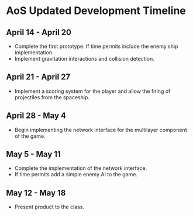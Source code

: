 # AoS Updated Development Timeline

## April 14 - April 20
  - Complete the first prototype. If time permits include the enemy ship implementation.
  - Implement gravitation interactions and collision detection. 

## April 21 - April 27
  - Implement a scoring system for the player and allow the firing of projectiles from the spaceship. 

## April 28 - May 4
  - Begin implementing the network interface for the multilayer component of the game. 

## May 5 - May 11
  - Complete the implementation of the network interface. 
  - If time permits add a simple enemy AI to the game. 

## May 12 - May 18
  - Present product to the class. 


